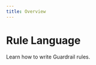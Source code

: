 ```yaml
---
title: Overview
---
```


# Rule Language

<div class="subtitle">
Learn how to write Guardrail rules.
</div>